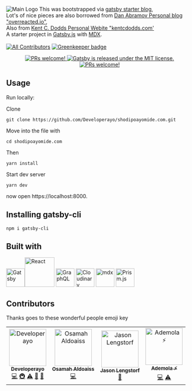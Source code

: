 ![Main Logo](https://res.cloudinary.com/developerayo/image/upload/v1551645703/Shodipo_Ayomide_White_and_Black.png)
This was bootstrapped via [gatsby starter blog](https://github.com/gatsbyjs/gatsby-starter-blog),</br>
Lot's of nice pieces are also borrowed from [Dan Abramov Personal blog "overreacted.io"](https://github.com/gaearon/overreacted.io),</br>
Also from [Kent C. Dodds Personal Webite "kentcdodds.com'](http://kentcdodds.com)</br>
A starter project in [Gatsby.js](https://www.gatsbyjs.org/) with [MDX](https://github.com/mdx-js/mdx).</br></br>
[![All Contributors](https://img.shields.io/badge/all_contributors-4-orange.svg?style=flat-square)](#contributors) [![Greenkeeper badge](https://badges.greenkeeper.io/Developerayo/shodipoayomide.com.svg)](https://greenkeeper.io/)
<p align="center">
   <a href="">
    <img src="https://img.shields.io/badge/Build-Passing-brightgreen.svg" alt="PRs welcome!" />
  </a>   
  <a href="https://github.com/Developerayo/shodipoayomide.com/blob/master/LICENSE-website">
    <img src="https://img.shields.io/badge/license-MIT-blue.svg" alt="Gatsby is released under the MIT license." />
  </a>                              
  <a href="">
    <img src="https://img.shields.io/badge/PRs-welcome-brightgreen.svg" alt="PRs welcome!" />
  </a>


## Usage

Run locally:

Clone
```
git clone https://github.com/Developerayo/shodipoayomide.com.git
```

Move into the file with
```
cd shodipoayomide.com
```

Then
```
yarn install
```
Start dev server

```
yarn dev
```
now open https://localhost:8000.

## Installing gatsby-cli

```
npm i gatsby-cli
```

## Built with
<img src="https://avatars1.githubusercontent.com/u/12551863?s=200&v=4" alt="Gatsby" width="50px" /><img src="https://upload.wikimedia.org/wikipedia/commons/thumb/a/a7/React-icon.svg/1200px-React-icon.svg.png" alt="React" width="80px"/>
<img src="https://graphql.org/img/logo.svg" alt="GraphQL" width="50px" />
<img src="https://avatars0.githubusercontent.com/u/1460763?s=200&v=4" alt="Cloudinary" width="50px" />
<img src="https://avatars2.githubusercontent.com/u/37453691?s=200&v=4" alt="mdx" width="50px" />
<img src="https://avatars2.githubusercontent.com/u/11140484?s=200&v=4" alt="Prism.js" width="50px" />


## Contributors

Thanks goes to these wonderful people emoji key

<!-- ALL-CONTRIBUTORS-LIST:START - Do not remove or modify this section -->
<!-- prettier-ignore -->
<table><tr><td align="center"><a href="http://www.shodipoayomide.com"><img src="https://avatars2.githubusercontent.com/u/20538832?v=4" width="100px;" alt="Developerayo"/><br /><sub><b>Developerayo</b></sub></a><br /><a href="https://github.com/Developerayo/shodipoayomide.com/commits?author=Developerayo" title="Code">💻</a> <a href="#infra-Developerayo" title="Infrastructure (Hosting, Build-Tools, etc)">🚇</a> <a href="https://github.com/Developerayo/shodipoayomide.com/commits?author=Developerayo" title="Tests">⚠️</a> <a href="#maintenance-Developerayo" title="Maintenance">🚧</a> <a href="#talk-Developerayo" title="Talks">📢</a></td><td align="center"><a href="https://github.com/Saifadin"><img src="https://avatars1.githubusercontent.com/u/1507057?v=4" width="100px;" alt="Osamah Aldoaiss"/><br /><sub><b>Osamah Aldoaiss</b></sub></a><br /><a href="https://github.com/Developerayo/shodipoayomide.com/commits?author=Saifadin" title="Code">💻</a></td><td align="center"><a href="https://lengstorf.com"><img src="https://avatars2.githubusercontent.com/u/163561?v=4" width="100px;" alt="Jason Lengstorf"/><br /><sub><b>Jason Lengstorf</b></sub></a><br /><a href="#ideas-jlengstorf" title="Ideas, Planning, & Feedback">🤔</a></td><td align="center"><a href="https://ademola.adegbuyi.me"><img src="https://avatars1.githubusercontent.com/u/11811904?v=4" width="100px;" alt="Ademola ⚡️"/><br /><sub><b>Ademola ⚡️</b></sub></a><br /><a href="https://github.com/Developerayo/shodipoayomide.com/commits?author=ooade" title="Code">💻</a> <a href="https://github.com/Developerayo/shodipoayomide.com/commits?author=ooade" title="Tests">⚠️</a></td></tr></table>

<!-- ALL-CONTRIBUTORS-LIST:END -->
